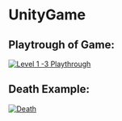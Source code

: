 # UnityGame

## Playtrough of Game:
[![Level 1 -3 Playthrough](https://imgur.com/r0P7kZH.png)](https://www.youtube.com/watch?v=GbfCNNnI474&feature=youtu.be)

## Death Example:
[![Death](https://imgur.com/gT8OF2K.png)](https://www.youtube.com/watch?v=H3frAZ-YznA&feature=youtu.be)
